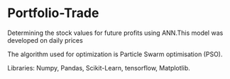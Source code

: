 # Portfolio-Trade
Determining the stock values for future profits using ANN.This model was developed on daily prices 

The algorithm used for optimization is Particle Swarm optimisation (PSO).

Libraries: Numpy, Pandas, Scikit-Learn, tensorflow, Matplotlib.
